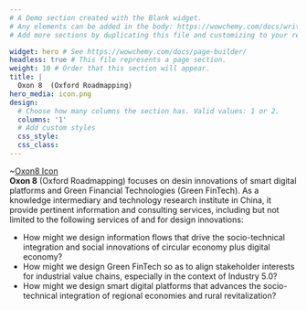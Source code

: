 ```yaml
---
# A Demo section created with the Blank widget.
# Any elements can be added in the body: https://wowchemy.com/docs/writing-markdown-latex/
# Add more sections by duplicating this file and customizing to your requirements.

widget: hero # See https://wowchemy.com/docs/page-builder/
headless: true # This file represents a page section.
weight: 10 # Order that this section will appear.
title: |
  Oxon 8  (Oxford Roadmapping)
hero_media: icon.png
design:
  # Choose how many columns the section has. Valid values: 1 or 2.
  columns: '1'
  # Add custom styles
  css_style:
  css_class:
---
```


~[Oxon8 Icon](./welcome.jpg)
<br>**Oxon 8** (Oxford Roadmapping)  focuses on desin innovations of smart digital platforms and Green Financial Technologies (Green FinTech).  As a knowledge intermediary and technology research institute in China, it provide pertinent information and consulting services, including but not limited to the following services of and for design innovations: 

*  How might we design information flows that drive the socio-technical integration  and social innovations of circular economy plus digital economy? 
* How might we design Green FinTech so as to align stakeholder interests for industrial value chains, especially in the context of Industry 5.0?
*  How might we design smart digital platforms that advances the socio-technical integration  of regional economies and rural revitalization?
